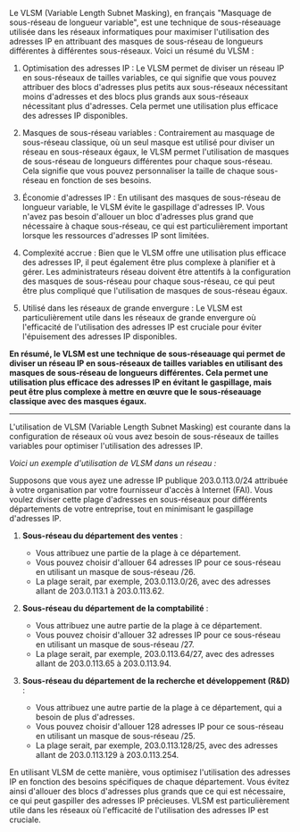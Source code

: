 Le VLSM (Variable Length Subnet Masking), en français "Masquage de sous-réseau de longueur variable", est une technique de sous-réseauage utilisée dans les réseaux informatiques pour maximiser l'utilisation des adresses IP en attribuant des masques de sous-réseau de longueurs différentes à différentes sous-réseaux. Voici un résumé du VLSM :

1. Optimisation des adresses IP : Le VLSM permet de diviser un réseau IP en sous-réseaux de tailles variables, ce qui signifie que vous pouvez attribuer des blocs d'adresses plus petits aux sous-réseaux nécessitant moins d'adresses et des blocs plus grands aux sous-réseaux nécessitant plus d'adresses. Cela permet une utilisation plus efficace des adresses IP disponibles.

2. Masques de sous-réseau variables : Contrairement au masquage de sous-réseau classique, où un seul masque est utilisé pour diviser un réseau en sous-réseaux égaux, le VLSM permet l'utilisation de masques de sous-réseau de longueurs différentes pour chaque sous-réseau. Cela signifie que vous pouvez personnaliser la taille de chaque sous-réseau en fonction de ses besoins.

3. Économie d'adresses IP : En utilisant des masques de sous-réseau de longueur variable, le VLSM évite le gaspillage d'adresses IP. Vous n'avez pas besoin d'allouer un bloc d'adresses plus grand que nécessaire à chaque sous-réseau, ce qui est particulièrement important lorsque les ressources d'adresses IP sont limitées.

4. Complexité accrue : Bien que le VLSM offre une utilisation plus efficace des adresses IP, il peut également être plus complexe à planifier et à gérer. Les administrateurs réseau doivent être attentifs à la configuration des masques de sous-réseau pour chaque sous-réseau, ce qui peut être plus compliqué que l'utilisation de masques de sous-réseau égaux.

5. Utilisé dans les réseaux de grande envergure : Le VLSM est particulièrement utile dans les réseaux de grande envergure où l'efficacité de l'utilisation des adresses IP est cruciale pour éviter l'épuisement des adresses IP disponibles.

**En résumé, le VLSM est une technique de sous-réseauage qui permet de diviser un réseau IP en sous-réseaux de tailles variables en utilisant des masques de sous-réseau de longueurs différentes. Cela permet une utilisation plus efficace des adresses IP en évitant le gaspillage, mais peut être plus complexe à mettre en œuvre que le sous-réseauage classique avec des masques égaux.**

--- 
L'utilisation de VLSM (Variable Length Subnet Masking) est courante dans la configuration de réseaux où vous avez besoin de sous-réseaux de tailles variables pour optimiser l'utilisation des adresses IP.

_Voici un exemple d'utilisation de VLSM dans un réseau :_

Supposons que vous ayez une adresse IP publique 203.0.113.0/24 attribuée à votre organisation par votre fournisseur d'accès à Internet (FAI). Vous voulez diviser cette plage d'adresses en sous-réseaux pour différents départements de votre entreprise, tout en minimisant le gaspillage d'adresses IP.

1. **Sous-réseau du département des ventes** :
   - Vous attribuez une partie de la plage à ce département.
   - Vous pouvez choisir d'allouer 64 adresses IP pour ce sous-réseau en utilisant un masque de sous-réseau /26.
   - La plage serait, par exemple, 203.0.113.0/26, avec des adresses allant de 203.0.113.1 à 203.0.113.62.

2. **Sous-réseau du département de la comptabilité** :
   - Vous attribuez une autre partie de la plage à ce département.
   - Vous pouvez choisir d'allouer 32 adresses IP pour ce sous-réseau en utilisant un masque de sous-réseau /27.
   - La plage serait, par exemple, 203.0.113.64/27, avec des adresses allant de 203.0.113.65 à 203.0.113.94.

3. **Sous-réseau du département de la recherche et développement (R&D)** :
   - Vous attribuez une autre partie de la plage à ce département, qui a besoin de plus d'adresses.
   - Vous pouvez choisir d'allouer 128 adresses IP pour ce sous-réseau en utilisant un masque de sous-réseau /25.
   - La plage serait, par exemple, 203.0.113.128/25, avec des adresses allant de 203.0.113.129 à 203.0.113.254.

En utilisant VLSM de cette manière, vous optimisez l'utilisation des adresses IP en fonction des besoins spécifiques de chaque département. Vous évitez ainsi d'allouer des blocs d'adresses plus grands que ce qui est nécessaire, ce qui peut gaspiller des adresses IP précieuses. VLSM est particulièrement utile dans les réseaux où l'efficacité de l'utilisation des adresses IP est cruciale.